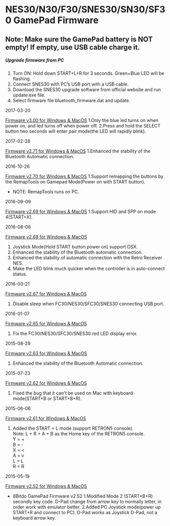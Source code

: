 NES30/N30/F30/SNES30/SN30/SF30 GamePad Firmware
===============================================

Note: Make sure the GamePad battery is NOT empty! If empty, use USB cable charge it.
------------------------------------------------------------------------------------

##### Upgrade firmware from PC

1. Turn ON: Hold down START+L+R for 3 seconds. Green+Blue LED will be flashing.
2. Connect SNES30 with PC’s USB port with a USB cable.
3. Download the SNES30 upgrade software from official website and run update.exe file.
4. Select firmware file bluetooth\_firmware.dat and update.

2017-03-20
    
[Firmware v3.00 for Windows & MacOS](https://web.archive.org/web/20170520112357/http://download.8bitdo.com/Firmware/GamePad/bluetooth_firmware_V3.00.zip)
1.Only the blue led turns on when power on, and led turns off when power off.
2.Press and hold the SELECT button two seconds will enter pair mode(the LED will rapidly blink).

2017-02-28
    
[Firmware v2.71 for Windows & MacOS](https://web.archive.org/web/20170520112357/http://download.8bitdo.com/Firmware/GamePad/bluetooth_firmware_V2.71.zip)
1.Enhanced the stability of the Bluetooth Automatic connection.

2016-10-26
    
[Firmware v2.70 for Windows & MacOS](https://web.archive.org/web/20170520112357/http://download.8bitdo.com/Firmware/GamePad/bluetooth_firmware_V2.70.zip)
1.Support remapping the buttons by the RemapTools on Gamepad Mode(Power on with START button).
*   NOTE: RemapTools runs on PC.

2016-09-09
    
[Firmware v2.69 for Windows & MacOS](https://web.archive.org/web/20170520112357/http://download.8bitdo.com/Firmware/GamePad/bluetooth_firmware_V2.69.zip)
1.Support HID and SPP on mode 4(START+X).

2016-08-06
    
[Firmware v2.68 for Windows & MacOS](https://web.archive.org/web/20170520112357/http://download.8bitdo.com/Firmware/GamePad/bluetooth_firmware_V2.68.zip)
1. Joystick Mode(Hold START button power on) support OSX.
2. Enhanced the stability of the Bluetooth automatic connection.
3. Enhanced the stability of automatic connection with the Retro Receiver NES.
4. Make the LED blink much quicker when the controller is in auto-connect status.

2016-03-21
    
[Firmware v2.67 for Windows & MacOS](https://web.archive.org/web/20170520112357/http://download.8bitdo.com/Firmware/GamePad/bluetooth_firmware_V2.67.zip)
1. Disable sleep when FC30/NES30/SFC30/SNES30 connecting USB port.

2016-01-07
    
[Firmware v2.65 for Windows & MacOS](https://web.archive.org/web/20170520112357/http://download.8bitdo.com/Firmware/GamePad/bluetooth_firmware_V2.65.zip)
1. Fix the FC30/NES30/SFC30/SNES30 red LED display error.

2015-08-29
    
[Firmware v2.63 for Windows & MacOS](https://web.archive.org/web/20170520112357/http://download.8bitdo.com/Firmware/GamePad/bluetooth_firmware_V2.63.zip)
1. Enhanced the stability of the Bluetooth Automatic connection.

2015-07-23
    
[Firmware v2.62 for Windows & MacOS](https://web.archive.org/web/20170520112357/http://download.8bitdo.com/Firmware/GamePad/bluetooth_firmware_V2.62.zip)
1. Fixed the bug that it can't be used on Mac with keyboard mode(START+B or START+B+R).

2015-06-06
    
[Firmware v2.61 for Windows & MacOS](https://web.archive.org/web/20170520112357/http://download.8bitdo.com/Firmware/GamePad/bluetooth_firmware_V2.61.zip)
1. Added the START + L mode (support RETRON5 console).  
    Note: L + R + A + B as the Home key of the RETRON5 console.  
    Y = +  
    B = -  
    X = <  
    A = v  
    L = L  
    R = R

2015-05-19
    
[Firmware v2.52 for Windows & MacOS](https://web.archive.org/web/20170520112357/http://download.8bitdo.com/Firmware/bluetooth_firmware_V2.52.zip)
*   8Bitdo GamePad Firmware v2.52
1.Modified Mode 2 (START+B+R) secondly key code. D-Pad change from arrow key to normally letter, in order work with emulator better.
2.Added PC Joystick mode(power up START+R and connect to PC). D-Pad works as Joystick D-Pad, not a keyboard arrow key.
